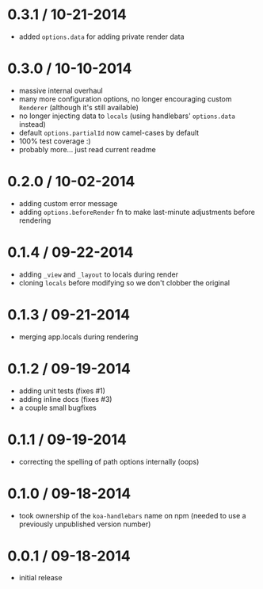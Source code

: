 
# 0.3.1 / 10-21-2014
 * added `options.data` for adding private render data

# 0.3.0 / 10-10-2014
 * massive internal overhaul
 * many more configuration options, no longer encouraging custom `Renderer` (although it's still available)
 * no longer injecting data to `locals` (using handlebars' `options.data` instead)
 * default `options.partialId` now camel-cases by default
 * 100% test coverage :)
 * probably more... just read current readme

# 0.2.0 / 10-02-2014
 * adding custom error message
 * adding `options.beforeRender` fn to make last-minute adjustments before rendering

# 0.1.4 / 09-22-2014
 * adding `_view` and `_layout` to locals during render
 * cloning `locals` before modifying so we don't clobber the original

# 0.1.3 / 09-21-2014
 * merging app.locals during rendering

# 0.1.2 / 09-19-2014
 * adding unit tests (fixes #1)
 * adding inline docs (fixes #3)
 * a couple small bugfixes

# 0.1.1 / 09-19-2014
 * correcting the spelling of path options internally (oops)

# 0.1.0 / 09-18-2014
 * took ownership of the `koa-handlebars` name on npm (needed to use a previously unpublished version number)

# 0.0.1 / 09-18-2014
 * initial release

